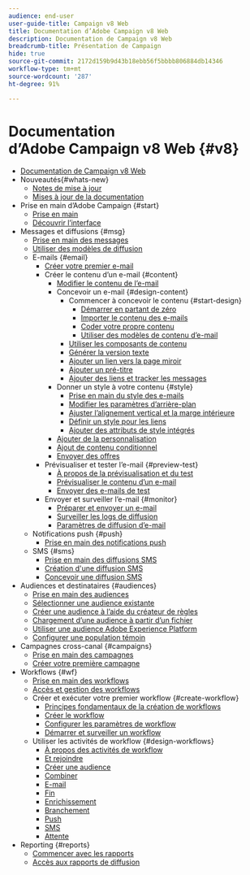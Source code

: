 ```yaml
---
audience: end-user
user-guide-title: Campaign v8 Web
title: Documentation d’Adobe Campaign v8 Web
description: Documentation de Campaign v8 Web
breadcrumb-title: Présentation de Campaign
hide: true
source-git-commit: 2172d159b9d43b18ebb56f5bbbb806884db14346
workflow-type: tm+mt
source-wordcount: '287'
ht-degree: 91%

---
```



# Documentation d’Adobe Campaign v8 Web {#v8}

+ [Documentation de Campaign v8 Web](campaign-web-home.md)
+ Nouveautés{#whats-new}
   + [Notes de mise à jour](rn/release-notes.md)
   + [Mises à jour de la documentation](rn/documentation-updates.md)
+ Prise en main d’Adobe Campaign {#start}
   + [Prise en main](get-started/get-started.md)
   + [Découvrir l’interface](get-started/user-interface.md)
+ Messages et diffusions {#msg}
   + [Prise en main des messages](email/gs-messages.md)
   + [Utiliser des modèles de diffusion](email/delivery-template.md)
   + E-mails {#email}
      + [Créer votre premier e-mail](email/create-email.md)
      + Créer le contenu d’un e-mail {#content}
         + [Modifier le contenu de l’e-mail](content/edit-content.md)
         + Concevoir un e-mail {#design-content}
            + Commencer à concevoir le contenu {#start-design}
               + [Démarrer en partant de zéro ](content/create-email-content.md)
               + [Importer le contenu des e-mails](content/existing-content.md)
               + [Coder votre propre contenu](content/code-content.md)
               + [Utiliser des modèles de contenu d’e-mail](content/email-templates.md)
            + [Utiliser les composants de contenu](content/content-components.md)
            + [Générer la version texte](content/text-version-email.md)
            + [Ajouter un lien vers la page miroir](content/mirror-page.md)
            + [Ajouter un pré-titre](content/preheader.md)
            + [Ajouter des liens et tracker les messages](content/message-tracking.md)
         + Donner un style à votre contenu {#style}
            + [Prise en main du style des e-mails](content/get-started-email-style.md)
            + [Modifier les paramètres d’arrière-plan](content/backgrounds.md)
            + [Ajuster l’alignement vertical et la marge intérieure](content/alignment-and-padding.md)
            + [Définir un style pour les liens](content/styling-links.md)
            + [Ajouter des attributs de style intégrés](content/inline-styling.md)
         + [Ajouter de la personnalisation](personalization/personalize.md)
         + [Ajout de contenu conditionnel](personalization/conditions.md)
         + [Envoyer des offres](content/offers.md)
      + Prévisualiser et tester l’e-mail {#preview-test}
         + [À propos de la prévisualisation et du test](preview-test/preview-test.md)
         + [Prévisualiser le contenu d’un e-mail](preview-test/preview-content.md)
         + [Envoyer des e-mails de test](preview-test/proofs.md)
      + Envoyer et surveiller l’e-mail {#monitor}
         + [Préparer et envoyer un e-mail](monitor/prepare-send.md)
         + [Surveiller les logs de diffusion](monitor/delivery-logs.md)
         + [Paramètres de diffusion d’e-mail](advanced-settings/delivery-settings.md)
   + Notifications push {#push}
      + [Prise en main des notifications push](push/gs-push.md)
   + SMS {#sms}
      + [Prise en main des diffusions SMS](sms/gs-sms.md)
      + [Création d&#39;une diffusion SMS](sms/create-sms.md)
      + [Concevoir une diffusion SMS ](sms/content-sms.md)
+ Audiences et destinataires {#audiences}
   + [Prise en main des audiences](audience/about-audiences.md)
   + [Sélectionner une audience existante](audience/add-audience.md)
   + [Créer une audience à l’aide du créateur de règles](audience/segment-builder.md)
   + [Chargement d’une audience à partir d’un fichier](audience/file-audience.md)
   + [Utiliser une audience Adobe Experience Platform](audience/aep-audience.md)
   + [Configurer une population témoin](audience/control-group.md)
+ Campagnes cross-canal {#campaigns}
   + [Prise en main des campagnes](campaigns/gs-campaigns.md)
   + [Créer votre première campagne](campaigns/create-campaigns.md)
+ Workflows {#wf}
   + [Prise en main des workflows](workflows/gs-workflows.md)
   + [Accès et gestion des workflows](workflows/access-monitor.md)
   + Créer et exécuter votre premier workflow {#create-workflow}
      + [Principes fondamentaux de la création de workflows](workflows/gs-workflow-creation.md)
      + [Créer le workflow](workflows/create-workflow.md)
      + [Configurer les paramètres de workflow](workflows/workflow-settings.md)
      + [Démarrer et surveiller un workflow](workflows/start-monitor-workflows.md)
   + Utiliser les activités de workflow {#design-workflows}
      + [À propos des activités de workflow](workflows/activities/about-activities.md)
      + [Et rejoindre](workflows/activities/and-join.md)
      + [Créer une audience](workflows/activities/build-audience.md)
      + [Combiner](workflows/activities/combine.md)
      + [E-mail](workflows/activities/email.md)
      + [Fin](workflows/activities/end.md)
      + [Enrichissement](workflows/activities/enrichment.md)
      + [Branchement](workflows/activities/fork.md)
      + [Push](workflows/activities/push.md)
      + [SMS](workflows/activities/sms.md)
      + [Attente](workflows/activities/wait.md)
+ Reporting {#reports}
   + [Commencer avec les rapports](reporting/gs-reports.md)
   + [Accès aux rapports de diffusion](reporting/delivery-reports.md)

